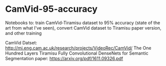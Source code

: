 # CamVid-95-accuracy
Notebooks to: train CamVid-Tiramisu dataset to 95% accuracy (state of the art from what I've seen), convert CamVid dataset to Tiramisu paper version, and other training

CamVid Datset: http://mi.eng.cam.ac.uk/research/projects/VideoRec/CamVid/
The One Hundred Layers Tiramisu
Fully Convolutional DenseNets for Semantic Segmentation paper: https://arxiv.org/pdf/1611.09326.pdf
